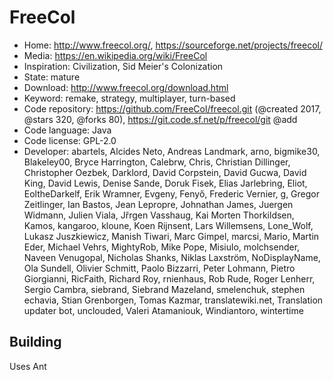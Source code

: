 # FreeCol

- Home: http://www.freecol.org/, https://sourceforge.net/projects/freecol/
- Media: https://en.wikipedia.org/wiki/FreeCol
- Inspiration: Civilization, Sid Meier's Colonization
- State: mature
- Download: http://www.freecol.org/download.html
- Keyword: remake, strategy, multiplayer, turn-based
- Code repository: https://github.com/FreeCol/freecol.git (@created 2017, @stars 320, @forks 80), https://git.code.sf.net/p/freecol/git @add
- Code language: Java
- Code license: GPL-2.0
- Developer: abartels, Alcides Neto, Andreas  Landmark, arno, bigmike30, Blakeley00, Bryce Harrington, Calebrw, Chris, Christian Dillinger, Christopher Oezbek, Darklord, David Corpstein, David Gucwa, David King, David Lewis, Denise Sande, Doruk Fisek, Elias Jarlebring, Eliot, EoltheDarkelf, Erik Wramner, Evgeny, Fenyő, Frederic Vernier, g, Gregor Zeitlinger, Ian Bastos, Jean Lepropre, Johnathan James, Juergen Widmann, Julien Viala, Jřrgen Vasshaug, Kai Morten Thorkildsen, Kamos, kangaroo, kloune, Koen Rijnsent, Lars Willemsens, Lone_Wolf, Lukasz Juszkiewicz, Manish Tiwari, Marc Gimpel, marcsi, Mario, Martin Eder, Michael Vehrs, MightyRob, Mike Pope, Misiulo, molchsender, Naveen Venugopal, Nicholas Shanks, Niklas Laxström, NoDisplayName, Ola Sundell, Olivier Schmitt, Paolo Bizzarri, Peter Lohmann, Pietro Giorgianni, RicFaith, Richard Roy, rnienhaus, Rob Rude, Roger Lenherr, Sergio Cambra, siebrand, Siebrand Mazeland, smelenchuk, stephen echavia, Stian Grenborgen, Tomas Kazmar, translatewiki.net, Translation updater bot, unclouded, Valeri Atamaniouk, Windiantoro, wintertime

## Building

Uses Ant

